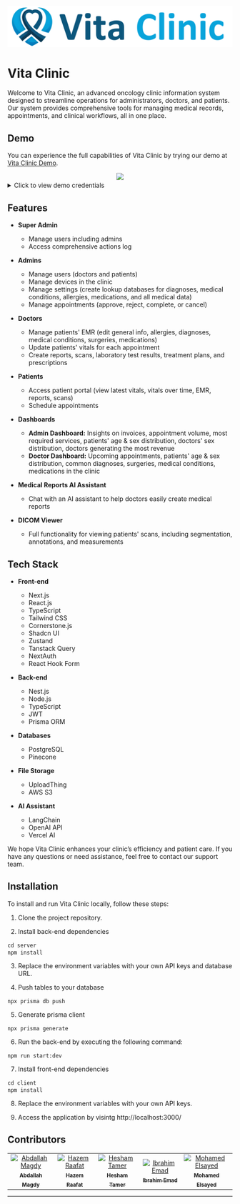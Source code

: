 <div align="center">
  <img src="client/public/logo-light.png" width="600px" />
</div>

# Vita Clinic
Welcome to Vita Clinic, an advanced oncology clinic information system designed to streamline operations for administrators, doctors, and patients. Our system provides comprehensive tools for managing medical records, appointments, and clinical workflows, all in one place.

## Demo
You can experience the full capabilities of Vita Clinic by trying our demo at [Vita Clinic Demo](https://vita-clinic.vercel.app).

<div align="center">
  <img src="assets/mockups.png" />
</div>

<details>
<summary>Click to view demo credentials</summary>
<p>  
**Super Admin**  
Email: abdallah@gmail.com  
Password: admin123  

**Admin**  
Email: jennifer.jackson@example.com  
Password: admin123  

**Doctor**  
Email: hazem@gmail.com  
Password: doctor123  

**Patient**  
Email: michael.king@example.com  
Password: patient123  
</p>
</details>

## Features
- **Super Admin**
  - Manage users including admins
  - Access comprehensive actions log

- **Admins**
  - Manage users (doctors and patients)
  - Manage devices in the clinic
  - Manage settings (create lookup databases for diagnoses, medical conditions, allergies, medications, and all medical data)
  - Manage appointments (approve, reject, complete, or cancel)

- **Doctors**
  - Manage patients' EMR (edit general info, allergies, diagnoses, medical conditions, surgeries, medications)
  - Update patients' vitals for each appointment
  - Create reports, scans, laboratory test results, treatment plans, and prescriptions

- **Patients**
  - Access patient portal (view latest vitals, vitals over time, EMR, reports, scans)
  - Schedule appointments

- **Dashboards**
  - **Admin Dashboard:** Insights on invoices, appointment volume, most required services, patients' age & sex distribution, doctors' sex distribution, doctors generating the most revenue
  - **Doctor Dashboard:** Upcoming appointments, patients' age & sex distribution, common diagnoses, surgeries, medical conditions, medications in the clinic

- **Medical Reports AI Assistant**
  - Chat with an AI assistant to help doctors easily create medical reports

- **DICOM Viewer**
  - Full functionality for viewing patients' scans, including segmentation, annotations, and measurements

## Tech Stack
- **Front-end**
  - Next.js
  - React.js
  - TypeScript
  - Tailwind CSS
  - Cornerstone.js
  - Shadcn UI
  - Zustand
  - Tanstack Query
  - NextAuth
  - React Hook Form

- **Back-end**
  - Nest.js
  - Node.js
  - TypeScript
  - JWT
  - Prisma ORM

- **Databases**
  - PostgreSQL
  - Pinecone

- **File Storage**
  - UploadThing
  - AWS S3
- **AI Assistant**
  - LangChain
  - OpenAI API
  - Vercel AI

We hope Vita Clinic enhances your clinic’s efficiency and patient care. If you have any questions or need assistance, feel free to contact our support team.

## Installation

To install and run Vita Clinic locally, follow these steps:

1. Clone the project repository.

2. Install back-end dependencies

```
cd server
npm install
```

3. Replace the environment variables with your own API keys and database URL.

4. Push tables to your database

```
npx prisma db push
```

5. Generate prisma client

```
npx prisma generate
```

6. Run the back-end by executing the following command:

```
npm run start:dev
```

7. Install front-end dependencies

```
cd client
npm install
```

8. Replace the environment variables with your own API keys.

9. Access the application by visintg http://localhost:3000/

## Contributors

<table>
  <tr>
    <td align="center">
    <a href="https://github.com/Bodykudo" target="_black">
    <img src="https://avatars.githubusercontent.com/u/17731926?v=4" width="150px;" alt="Abdallah Magdy"/>
    <br />
    <sub><b>Abdallah Magdy</b></sub></a>
    <td align="center">
    <a href="https://github.com/Hazem-Raafat" target="_black">
    <img src="https://avatars.githubusercontent.com/u/100636693?v=4" width="150px;" alt="Hazem Raafat"/>
    <br />
    <sub><b>Hazem Raafat</b></sub></a>
    </td>
    <td align="center">
    <a href="https://github.com/heshamtamer" target="_black">
    <img src="https://avatars.githubusercontent.com/u/100705845?v=4" width="150px;" alt="Hesham Tamer"/>
    <br />
    <sub><b>Hesham Tamer</b></sub></a>
    </td>
   <td align="center">
    <a href="https://github.com/IbrahimEmad11" target="_black">
    <img src="https://avatars.githubusercontent.com/u/110200613?v=4" width="150px;" alt="Ibrahim Emad"/>
    <br />
    <sub><b>Ibrahim Emad</b></sub></a>
    </td>
   <td align="center">
    <a href="https://github.com/melsayed8450" target="_black">
    <img src="https://avatars.githubusercontent.com/u/100236901?v=4" width="150px;" alt="Mohamed Elsayed"/>
    <br />
    <sub><b>Mohamed Elsayed</b></sub></a>
    </td>
    </tr>
 </table>

---
